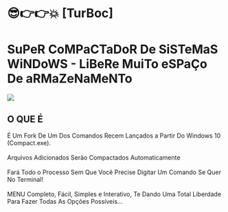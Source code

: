# 😎👉👉💥 [TurBoc] 
<h1>SuPeR CoMPaCTaDoR De SiSTeMaS WiNDoWS - LiBeRe MuiTo eSPaÇo De aRMaZeNaMeNTo</h1>
<img src="https://github.com/ostonprata/TurBoc/blob/main/TurBoc-00.png">
<h2>O QUE É</h2>
É Um Fork De Um Dos Comandos Recem Lançados a Partir Do Windows 10 (Compact.exe).
</br>
</br>
Arquivos Adicionados Serão Compactados Automaticamente
</br>
</br>
Fará Todo o Processo Sem Que Você Precise Digitar Um Comando Se Quer No Terminal!
</br>
</br>
MENU Completo, Fácil, Simples e Interativo, Te Dando Uma Total Liberdade Para Fazer Todas As Opções Possíveis...
